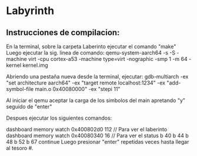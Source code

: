 # Labyrinth

## Instrucciones de compilacion:

En la terminal, sobre la carpeta Laberinto ejecutar el comando "make"
Luego ejecutar la sig. linea de comando:
qemu-system-aarch64 -s -S -machine virt -cpu cortex-a53 -machine type=virt -nographic -smp 1 -m 64 -kernel kernel.img

Abriendo una pestaña nueva desde la terminal, ejecutar:
gdb-multiarch -ex "set architecture aarch64" \-ex "target remote localhost:1234" \-ex "add-symbol-file main.o 0x40080000" \-ex "stepi 11"

Al iniciar el qemu aceptar la carga de los simbolos del main apretando "y" seguido de "enter"

Despues ejecutar los siguientes comandos:

dashboard memory watch 0x400802d0 112		// Para ver el laberinto
dashboard memory watch 0x40080340 16		// Para ver el status
b 40
b 44
b 48
b 52
b 67
continue
Luego presionar "enter" repetidas veces hasta llegar al tesoro #.
